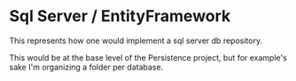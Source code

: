 ﻿# Sql Server / EntityFramework

This represents how one would implement a sql server db repository. 

This would be at the base level of the Persistence project, but for example's sake I'm organizing a folder per database.
